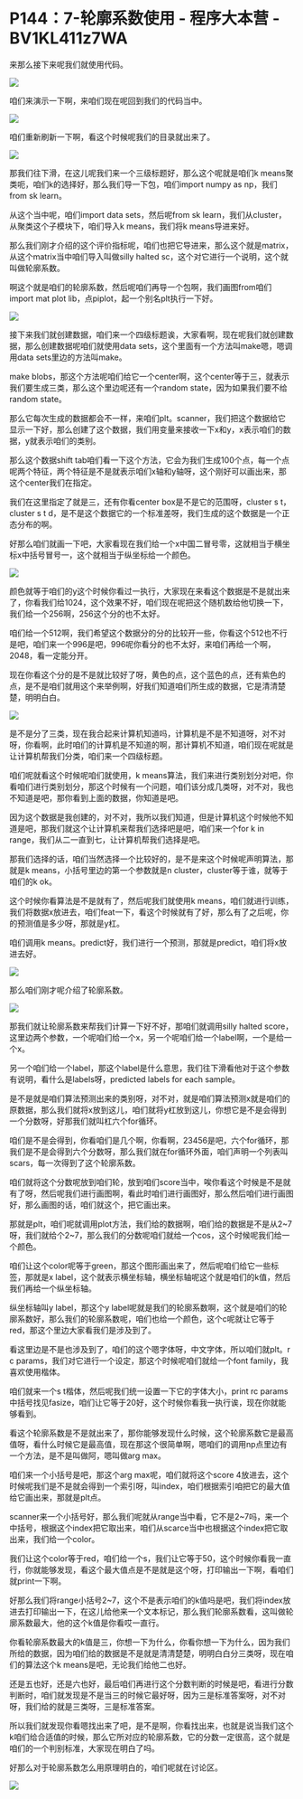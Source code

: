 # P144：7-轮廓系数使用 - 程序大本营 - BV1KL411z7WA

来那么接下来呢我们就使用代码。

![](img/2077da5de348682fa498e4e0a5082629_1.png)

咱们来演示一下啊，来咱们现在呢回到我们的代码当中。

![](img/2077da5de348682fa498e4e0a5082629_3.png)

咱们重新刷新一下啊，看这个时候呢我们的目录就出来了。

![](img/2077da5de348682fa498e4e0a5082629_5.png)

那我们往下滑，在这儿呢我们来一个三级标题好，那么这个呢就是咱们k means聚类呃，咱们k的选择好，那么我们导一下包，咱们import numpy as np，我们from sk learn。

从这个当中呢，咱们import data sets，然后呢from sk learn，我们从cluster，从聚类这个子模块下，咱们导入k means，我们将k means导进来好。

那么我们刚才介绍的这个评价指标呢，咱们也把它导进来，那么这个就是matrix，从这个matrix当中咱们导入叫做silly halted sc，这个对它进行一个说明，这个就叫做轮廓系数。

啊这个就是咱们的轮廓系数，然后呢咱们再导一个包啊，我们画图from咱们import mat plot lib，点piplot，起一个别名plt执行一下好。



![](img/2077da5de348682fa498e4e0a5082629_7.png)

接下来我们就创建数据，咱们来一个四级标题诶，大家看啊，现在呢我们就创建数据，那么创建数据呢咱们就使用data sets，这个里面有一个方法叫make嗯，嗯调用data sets里边的方法叫make。

make blobs，那这个方法呢咱们给它一个center啊，这个center等于三，就表示我们要生成三类，那么这个里边呢还有一个random state，因为如果我们要不给random state。

那么它每次生成的数据都会不一样，来咱们plt。scanner，我们把这个数据给它显示一下好，那么创建了这个数据，我们用变量来接收一下x和y，x表示咱们的数据，y就表示咱们的类别。

那么这个数据shift tab咱们看一下这个方法，它会为我们生成100个点，每一个点呢两个特征，两个特征是不是就表示咱们x轴和y轴呀，这个刚好可以画出来，那这个center我们在指定。

我们在这里指定了就是三，还有你看center box是不是它的范围呀，cluster s t，cluster s t d，是不是这个数据它的一个标准差呀，我们生成的这个数据是一个正态分布的啊。

好那么咱们就画一下吧，大家看现在我们给一个x中国二冒号零，这就相当于横坐标x中括号冒号一，这个就相当于纵坐标给一个颜色。



![](img/2077da5de348682fa498e4e0a5082629_9.png)

颜色就等于咱们的y这个时候你看过一执行，大家现在来看这个数据是不是就出来了，你看我们给1024，这个效果不好，咱们现在呢把这个随机数给他切换一下，我们给一个256啊，256这个分的也不太好。

咱们给一个512啊，我们希望这个数据分的分的比较开一些，你看这个512也不行是吧，咱们来一个996是吧，996呢你看分的也不太好，来咱们再给一个啊，2048，看一定能分开。

现在你看这个分的是不是就比较好了呀，黄色的点，这个蓝色的点，还有紫色的点，是不是咱们就用这个来举例啊，好我们知道咱们所生成的数据，它是清清楚楚，明明白白。



![](img/2077da5de348682fa498e4e0a5082629_11.png)

是不是分了三类，现在我合起来计算机知道吗，计算机是不是不知道呀，对不对呀，你看啊，此时咱们的计算机是不知道的啊，那计算机不知道，咱们现在呢就是让计算机帮我们分类，咱们来一个四级标题。

咱们呢就看这个时候呢咱们就使用，k means算法，我们来进行类别划分对吧，你看咱们进行类别划分，那这个时候有一个问题，咱们该分成几类呀，对不对，我也不知道是吧，那你看到上面的数据，你知道是吧。

因为这个数据是我创建的，对不对，我所以我们知道，但是计算机这个时候他不知道是吧，那我们就这个让计算机来帮我们选择吧是吧，咱们来一个for k in range，我们从二一直到七，让计算机帮我们选择是吧。

那我们选择的话，咱们当然选择一个比较好的，是不是来这个时候呢声明算法，那就是k means，小括号里边的第一个参数就是n cluster，cluster等于谁，就等于咱们的k ok。

这个时候你看算法是不是就有了，然后呢我们就使用k means，咱们就进行训练，我们将数据x放进去，咱们feat一下，看这个时候就有了好，那么有了之后呢，你的预测值是多少呀，那就是y杠。

咱们调用k means。predict好，我们进行一个预测，那就是predict，咱们将x放进去好。

![](img/2077da5de348682fa498e4e0a5082629_13.png)

那么咱们刚才呢介绍了轮廓系数。

![](img/2077da5de348682fa498e4e0a5082629_15.png)

那我们就让轮廓系数来帮我们计算一下好不好，那咱们就调用silly halted score，这里边两个参数，一个呢咱们给一个x，另一个呢咱们给一个label啊，一个是给一个x。

另一个咱们给一个label，那这个label是什么意思，我们往下滑看他对于这个参数有说明，看什么是labels呀，predicted labels for each sample。

是不是就是咱们算法预测出来的类别呀，对不对，就是咱们算法预测x就是咱们的原数据，那么我们就将x放到这儿，咱们就将y杠放到这儿，你想它是不是会得到一个分数呀，好那我们就叫杠六个for循环。

咱们是不是会得到，你看咱们是几个啊，你看啊，23456是吧，六个for循环，那我们是不是会得到六个分数呀，那么我们就在for循环外面，咱们声明一个列表叫scars，每一次得到了这个轮廓系数。

咱们就将这个分数呢放到咱们轮，放到咱们score当中，唉你看这个时候是不是就有了呀，然后呢我们进行画图啊，看此时咱们进行画图好，那么然后咱们进行画图好，那么画图的话，咱们就这个，把它画出来。

那就是plt，咱们呢就调用plot方法，我们给的数据啊，咱们给的数据是不是从2~7呀，我们就给个2~7，那么我们的分数呢咱们就给一个cos，这个时候呢我们给一个颜色。

咱们让这个color呢等于green，那这个图形画出来了，然后呢咱们给它一些标签，那就是x label，这个就表示横坐标轴，横坐标轴呢这个就是咱们的k值，然后我们再给一个纵坐标轴。

纵坐标轴叫y label，那这个y label呢就是我们的轮廓系数啊，这个就是咱们的轮廓系数好，那么我们的轮廓系数呢，咱们也给一个颜色，这个c呢就让它等于red，那这个里边大家看我们是涉及到了。

看这里边是不是也涉及到了，咱们的这个嗯字体呀，中文字体，所以咱们就plt。r c params，我们对它进行一个设定，那这个时候呢咱们就给一个font family，我喜欢使用楷体。

咱们就来一个s t楷体，然后呢我们统一设置一下它的字体大小，print rc params中括号找见fasize，咱们让它等于20好，这个时候你看我一执行诶，现在你就能够看到。

看这个轮廓系数是不是就出来了，那你能够发现什么时候，这个轮廓系数它是最高值呀，看什么时候它是最高值，现在那这个很简单啊，嗯咱们的调用np点里边有一个方法，是不是叫做阿，嗯叫做arg max。

咱们来一个小括号是吧，那这个arg max呢，咱们就将这个score 4放进去，这个时候呢我们是不是就会得到一个索引呀，叫index，咱们根据索引咱把它的最大值给它画出来，那就是plt点。

scanner来一个小括号好，那么我们呢就从range当中看，它不是2~7吗，来一个中括号，根据这个index把它取出来，咱们从scarce当中也根据这个index把它取出来，我们给一个color。

我们让这个color等于red，咱们给一个s，我们让它等于50，这个时候你看我一直行，你就能够发现，看这个最大值点是不是就是这个呀，打印输出一下啊，看咱们就print一下啊。

好那么我们将range小括号2~7，这个不是表示咱们的k值吗是吧，我们将index放进去打印输出一下，在这儿给他来一个文本标记，那么我们轮廓系数看，这叫做轮廓系数最大，他的这个k值是你看哎一直行。

你看轮廓系数最大的k值是三，你想一下为什么，你看你想一下为什么，因为我们所给的数据，因为咱们给的数据是不是就是清清楚楚，明明白白分三类呀，现在咱们的算法这个k means是吧，无论我们给他二也好。

还是五也好，还是六也好，最后咱们再进行这个分数判断的时候是吧，看进行分数判断时，咱们就发现是不是当三的时候它最好呀，因为三是标准答案呀，对不对呀，我们给的就是三类呀，三是标准答案。

所以我们就发现你看嗯找出来了吧，是不是啊，你看找出来，也就是说当我们这个k咱们给合适值的时候，那么它所对应的轮廓系数，它的分数一定很高，这个就是咱们的一个判别标准，大家现在明白了吗。

好那么对于轮廓系数怎么用原理明白的，咱们呢就在讨论区。

![](img/2077da5de348682fa498e4e0a5082629_17.png)